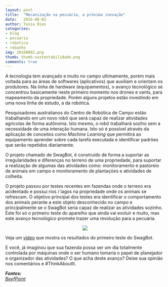 ```yaml
---
layout: post
title:  "Mecanização na pecuária, a próxima inovação"
date:   2016-08-02
author: Tonia Dias
categories: 
- blog
- pecuaria
- robotica
- rebanho
img: 20160802.png
thumb: thumb-sustentabilidade.png
comments: true
---
```


A tecnologia tem avançado e muito no campo ultimamente, porém mais voltada para as áreas de softwares (aplicativos) que auxiliam e orientam os produtores. Na linha de hardware (equipamentos), o avanço tecnológico se concentrou basicamente neste primeiro momento nos drones e vants, para mapeamento da propriedade. Porém alguns projetos estão investindo em uma nova linha de estudo, a da robótica.<!--more-->

Pesquisadores australianos do Centro de Robótica de Campo estão trabalhando em um novo robô que será capaz de realizar atividades agrícolas de forma autônoma. Isto mesmo, o robô trabalhará soziho sem a necessidade de uma interação humana. Isto só é possível através da aplicação de conceitos como <i>Machine Learning</i> que permitirá ao equipamento aprender sobre cada tarefa executada e identificar padrões que serão repetidos diariamente. 

O projeto chamado de SwagBot, é construído de forma a suportar as irregularidades e diferenças no terreno de uma propriedade, para suportar a realização de algumas das atividades como: monitoramento e pastoreio de animais em campo e monitoramento de plantações e atividades de colheita. 

O projeto passou por testes recentes em fazendas onde o terreno era acidentado e possui rios / lagos na propriedade onde os animais se refrescam. O objetivo principal dos testes era identificar o comportamento dos animais perante a este objeto desconhecido no campo e principalmente se o SwagBot seria capaz de realizar as atividades sozinho. Este foi só o primeiro teste do aparelho que ainda vai evoluir e muito, mas este avanço tecnológico promete trazer uma revolução para a pecuária.

<p align="center">
  <img src="http://beefpoint.wpengine.netdna-cdn.com/wp-content/uploads/2016/08/swagbot-1.png" />
</p>

Veja um <a href="https://www.youtube.com/watch?v=TxAWlhRlQ9U">vídeo</a> que mostra os resultados do primeiro teste do SwagBot.

E você, já imaginou que sua fazenda possa ser um dia totalmente controlada por máquinas onde o ser humano tomaria o papel de planejador e organizador das atividades? O que acha deste avanço? Deixe sua opinião nos comentários e #ThinkAboutIt.

<i>
	<b>Fontes: </b><br/>
	<a href="http://www.beefpoint.com.br/cadeia-produtiva/giro-do-boi/novo-robo-australiano-pode-arrebanhar-gado/">BeefPoint</a><br/>
</i>